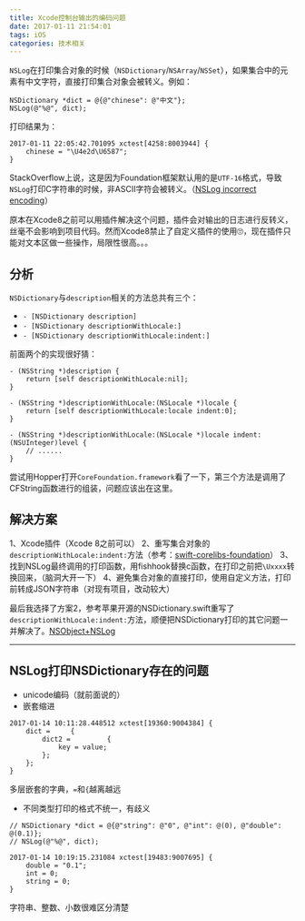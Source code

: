 ```yaml
---
title: Xcode控制台输出的编码问题
date: 2017-01-11 21:54:01
tags: iOS
categories: 技术相关
---
```


`NSLog`在打印集合对象的时候（`NSDictionary`/`NSArray`/`NSSet`），如果集合中的元素有中文字符，直接打印集合对象会被转义。例如：

```
NSDictionary *dict = @{@"chinese": @"中文"};
NSLog(@"%@", dict);
```

打印结果为：

```
2017-01-11 22:05:42.701095 xctest[4258:8003944] {
    chinese = "\U4e2d\U6587";
}
```

StackOverflow上说，这是因为Foundation框架默认用的是`UTF-16`格式，导致`NSLog`打印C字符串的时候，非ASCII字符会被转义。（[NSLog incorrect encoding](http://stackoverflow.com/questions/720052/nslog-incorrect-encoding)）

原本在Xcode8之前可以用插件解决这个问题，插件会对输出的日志进行反转义，丝毫不会影响到项目代码。然而Xcode8禁止了自定义插件的使用🙄，现在插件只能对文本区做一些操作，局限性很高。。。

## 分析

`NSDictionary`与`description`相关的方法总共有三个：

- `- [NSDictionary description]`
- `- [NSDictionary descriptionWithLocale:]`
- `- [NSDictionary descriptionWithLocale:indent:]`

前面两个的实现很好猜：

```
- (NSString *)description {
    return [self descriptionWithLocale:nil];
}

- (NSString *)descriptionWithLocale:(NSLocale *)locale {
    return [self descriptionWithLocale:locale indent:0];
}

- (NSString *)descriptionWithLocale:(NSLocale *)locale indent:(NSUInteger)level {
	// ......
}
```

尝试用Hopper打开`CoreFoundation.framework`看了一下，第三个方法是调用了CFString函数进行的组装，问题应该出在这里。

## 解决方案

1、Xcode插件（Xcode 8之前可以）
2、重写集合对象的`descriptionWithLocale:indent:`方法（参考：[swift-corelibs-foundation](https://github.com/apple/swift-corelibs-foundation/)）
3、找到NSLog最终调用的打印函数，用fishhook替换c函数，在打印之前把`\Uxxxx`转换回来，（脑洞大开一下）
4、避免集合对象的直接打印，使用自定义方法，打印前转成JSON字符串（对现有项目，改动较大）

最后我选择了方案2，参考苹果开源的NSDictionary.swift重写了`descriptionWithLocale:indent:`方法，顺便把NSDictionary打印的其它问题一并解决了。[NSObject+NSLog](http://cocoapods.org/pods/NSObject+NSLog)

----

## NSLog打印NSDictionary存在的问题

- unicode编码（就前面说的）
- 嵌套缩进

```
2017-01-14 10:11:28.448512 xctest[19360:9004384] {
    dict =     {
        dict2 =         {
            key = value;
        };
    };
}
```

多层嵌套的字典，`=`和`{`越离越远

- 不同类型打印的格式不统一，有歧义

```
// NSDictionary *dict = @{@"string": @"0", @"int": @(0), @"double": @(0.1)};
// NSLog(@"%@", dict);

2017-01-14 10:19:15.231084 xctest[19483:9007695] {
    double = "0.1";
    int = 0;
    string = 0;
}
```

字符串、整数、小数很难区分清楚
